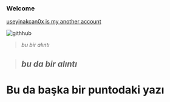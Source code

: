 ### Welcome ###

[useyinakcan0x is my another account](https://github.com/cbesmhsyn96)

![githhub](https://cdn.pixabay.com/photo/2013/07/12/19/25/github-154769_960_720.png)

>_bu bir alıntı_

> ## _bu da bir alıntı_ ##

# Bu da başka bir puntodaki yazı #
